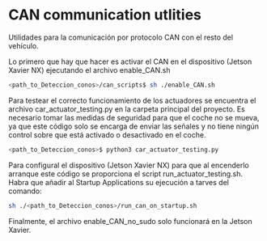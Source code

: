 # CAN communication utlities

Utilidades para la comunicación por protocolo CAN con el resto del vehículo.

Lo primero que hay que hacer es activar el CAN en el dispositivo (Jetson Xavier NX) ejecutando el archivo enable_CAN.sh
```bash
<path_to_Deteccion_conos>/can_scripts$ sh ./enable_CAN.sh
```

Para testear el correcto funcionamiento de los actuadores se encuentra el archivo car_actuator_testing.py en la carpeta principal del proyecto.
Es necesario tomar las medidas de seguridad para que el coche no se mueva, ya que este código solo se encarga de enviar las señales y no tiene ningún control sobre que está activado o desactivado en el coche.

```bash
<path_to_Deteccion_conos>$ python3 car_actuator_testing.py
```

Para configural el dispositivo (Jetson Xavier NX) para que al encenderlo arranque este código se proporciona el script run_actuator_testing.sh.
Habra que añadir al Startup Applications su ejecución a tarves del comando:

```bash
sh ./<path_to_Deteccion_conos>/run_can_on_startup.sh
```

Finalmente, el archivo enable_CAN_no_sudo solo funcionará en la Jetson Xavier.